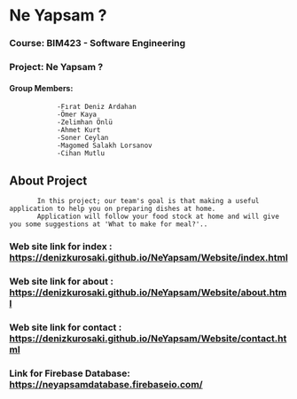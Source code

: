 # Ne Yapsam ?

### Course:  BIM423 - Software Engineering
### Project: Ne Yapsam ?
#### Group Members: 
                -Fırat Deniz Ardahan
                -Ömer Kaya
                -Zelimhan Önlü
                -Ahmet Kurt
                -Soner Ceylan
                -Magomed Salakh Lorsanov
                -Cihan Mutlu
                
                
                
  ##                              About Project   
                                
                               
           In this project; our team's goal is that making a useful application to help you on preparing dishes at home. 
           Application will follow your food stock at home and will give you some suggestions at 'What to make for meal?'.. 
           
 ### Web site link for index : https://denizkurosaki.github.io/NeYapsam/Website/index.html
 ### Web site link for about : https://denizkurosaki.github.io/NeYapsam/Website/about.html
 ### Web site link for contact : https://denizkurosaki.github.io/NeYapsam/Website/contact.html

 ### Link for Firebase Database: https://neyapsamdatabase.firebaseio.com/    
